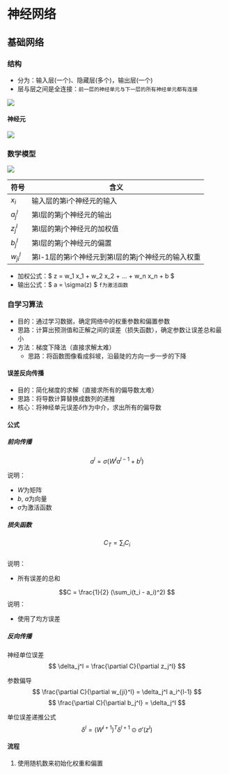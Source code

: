 
# 神经网络

##  基础网络

### 结构

* 分为：输入层(一个)、隐藏层(多个)，输出层(一个)
* 层与层之间是全连接：`前一层的神经单元与下一层的所有神经单元都有连接`

![](https://gitee.com/cc12703/figurebed/raw/master/img/20201225194007.png)

#### 神经元

![](http://picbed.cc12703.com/20230624220448.png)





### 数学模型

![](https://gitee.com/cc12703/figurebed/raw/master/img/20201225201751.png)


| 符号 | 含义 |
| -- | -- | 
| $x_i$ | 输入层的第i个神经元的输入 |
| $a_j^l$ | 第l层的第j个神经元的输出 |
| $z_j^l$ | 第l层的第j个神经元的加权值 |
| $b_j^l$ | 第l层的第j个神经元的偏置 |
| $w_{ji}^l$ | 第l-1层的第i个神经元到第l层的第j个神经元的输入权重 |


* 加权公式：$ z = w_1 x_1 + w_2 x_2 + ... + w_n x_n + b $
* 输出公式：$ a = \sigma(z) $ `f为激活函数`



### 自学习算法

* 目的：通过学习数据，确定网络中的权重参数和偏置参数
* 思路：计算出预测值和正解之间的误差（损失函数），确定参数让误差总和最小
* 方法：梯度下降法（直接求解太难）
    * 思路：将函数图像看成斜坡，沿最陡的方向一步一步的下降

#### 误差反向传播
* 目的：简化梯度的求解（直接求所有的偏导数太难）
* 思路：将导数计算替换成数列的递推
* 核心：将神经单元误差$\delta$作为中介，求出所有的偏导数


#### 公式

##### 前向传播
$$
a^l = \sigma(W^l a^{l-1} + b^l)
$$

说明：
* $W$为矩阵
* $b$, $a$为向量
* $\sigma$为激活函数


##### 损失函数
$$C_T = \sum_i C_i$$    
说明：
* 所有误差的总和

$$C = \frac{1}{2} (\sum_i(t_i - a_i)^2) $$
说明：
* 使用了均方误差


##### 反向传播
神经单位误差
$$
\delta_j^l = \frac{\partial C}{\partial z_j^l}
$$

参数偏导
$$
\frac{\partial C}{\partial w_{ji}^l} = \delta_j^l a_i^{l-1}
$$
$$
\frac{\partial C}{\partial b_j^l} = \delta_j^l
$$


单位误差递推公式
$$
\delta^l = (W^{l+1})^T \delta^{l+1} \odot \sigma'(z^l)
$$


#### 流程
1. 使用随机数来初始化权重和偏置